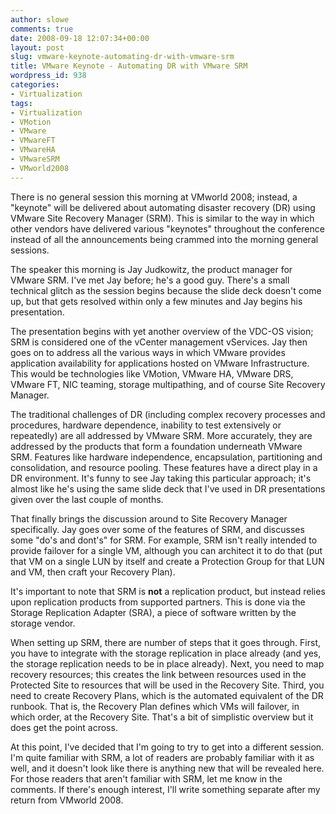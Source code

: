 ```yaml
---
author: slowe
comments: true
date: 2008-09-18 12:07:34+00:00
layout: post
slug: vmware-keynote-automating-dr-with-vmware-srm
title: VMware Keynote - Automating DR with VMware SRM
wordpress_id: 938
categories:
- Virtualization
tags:
- Virtualization
- VMotion
- VMware
- VMwareFT
- VMwareHA
- VMwareSRM
- VMworld2008
---
```


There is no general session this morning at VMworld 2008; instead, a "keynote" will be delivered about automating disaster recovery (DR) using VMware Site Recovery Manager (SRM). This is similar to the way in which other vendors have delivered various "keynotes" throughout the conference instead of all the announcements being crammed into the morning general sessions.

The speaker this morning is Jay Judkowitz, the product manager for VMware SRM. I've met Jay before; he's a good guy. There's a small technical glitch as the session begins because the slide deck doesn't come up, but that gets resolved within only a few minutes and Jay begins his presentation.

The presentation begins with yet another overview of the VDC-OS vision; SRM is considered one of the vCenter management vServices. Jay then goes on to address all the various ways in which VMware provides application availability for applications hosted on VMware Infrastructure. This would be technologies like VMotion, VMware HA, VMware DRS, VMware FT, NIC teaming, storage multipathing, and of course Site Recovery Manager.

The traditional challenges of DR (including complex recovery processes and procedures, hardware dependence, inability to test extensively or repeatedly) are all addressed by VMware SRM. More accurately, they are addressed by the products that form a foundation underneath VMware SRM. Features like hardware independence, encapsulation, partitioning and consolidation, and resource pooling. These features have a direct play in a DR environment. It's funny to see Jay taking this particular approach; it's almost like he's using the same slide deck that I've used in DR presentations given over the last couple of months.

That finally brings the discussion around to Site Recovery Manager specifically. Jay goes over some of the features of SRM, and discusses some "do's and dont's" for SRM. For example, SRM isn't really intended to provide failover for a single VM, although you can architect it to do that (put that VM on a single LUN by itself and create a Protection Group for that LUN and VM, then craft your Recovery Plan).

It's important to note that SRM is **not** a replication product, but instead relies upon replication products from supported partners. This is done via the Storage Replication Adapter (SRA), a piece of software written by the storage vendor.

When setting up SRM, there are number of steps that it goes through. First, you have to integrate with the storage replication in place already (and yes, the storage replication needs to be in place already). Next, you need to map recovery resources; this creates the link between resources used in the Protected Site to resources that will be used in the Recovery Site. Third, you need to create Recovery Plans, which is the automated equivalent of the DR runbook. That is, the Recovery Plan defines which VMs will failover, in which order, at the Recovery Site. That's a bit of simplistic overview but it does get the point across.

At this point, I've decided that I'm going to try to get into a different session. I'm quite familiar with SRM, a lot of readers are probably familiar with it as well, and it doesn't look like there is anything new that will be revealed here. For those readers that aren't familiar with SRM, let me know in the comments. If there's enough interest, I'll write something separate after my return from VMworld 2008.
